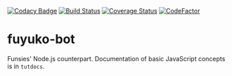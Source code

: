 [![Codacy Badge](https://api.codacy.com/project/badge/Grade/e225ca57163a441c998014b554df1ef5)](https://app.codacy.com/app/padkinsdev/fuyuko-bot?utm_source=github.com&utm_medium=referral&utm_content=padkinsdev/fuyuko-bot&utm_campaign=Badge_Grade_Settings)
[![Build Status](https://travis-ci.org/padkinsdev/fuyuko-bot.svg?branch=master)](https://travis-ci.org/padkinsdev/fuyuko-bot)
[![Coverage Status](https://coveralls.io/repos/github/padkinsdev/fuyuko-bot/badge.svg?branch=master)](https://coveralls.io/github/padkinsdev/fuyuko-bot?branch=master)
[![CodeFactor](https://www.codefactor.io/repository/github/padkinsdev/fuyuko-bot/badge)](https://www.codefactor.io/repository/github/padkinsdev/fuyuko-bot)
# fuyuko-bot
Funsies' Node.js counterpart. Documentation of basic JavaScript concepts is in `tutdocs`.

